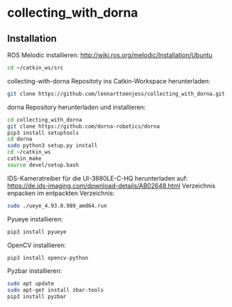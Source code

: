 # collecting_with_dorna

## Installation
ROS Melodic installieren:
http://wiki.ros.org/melodic/Installation/Ubuntu

```bash
cd ~/catkin_ws/src
```

collecting-with-dorna Repositoty ins Catkin-Workspace herunterladen:
```bash
git clone https://github.com/lennarttoenjess/collecting_with_dorna.git
```

dorna Repository herunterladen und installieren:
```bash
cd collecting_with_dorna
git clone https://github.com/dorna-robotics/dorna
pip3 install setuptools
cd dorna
sudo python3 setup.py install
cd ~/catkin_ws
catkin_make
source devel/setup.bash
```

IDS-Kameratreiber für die UI-3880LE-C-HQ herunterladen auf:
https://de.ids-imaging.com/download-details/AB02648.html
Verzeichnis enpacken
im entpackten Verzeichnis: 
```bash
sudo ./ueye_4.93.0.989_amd64.run
```

Pyueye installieren:
```bash
pip3 install pyueye
```

OpenCV installieren:
```bash
pip3 install opencv-python
```

Pyzbar installieren:
```bash
sudo apt update
sudo apt-get install zbar-tools
pip3 install pyzbar
```


